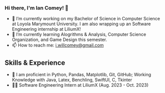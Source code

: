 ### Hi there, I'm Ian Comey! 👋

- 🔭 I’m currently working on my Bachelor of Science in Computer Science at Loyola Marymount University.  I am also wrapping up an Software Engineering internship at LiliumX!
- 🌱 I’m currently learning Alogrithms & Analysis, Computer Science Organization, and Game Design this semester.
- 📫 How to reach me: i.willcomey@gmail.com

## Skills & Experience
* 💬 I am proficient in Python, Pandas, Matplotlib, Git, GitHub; Working Knowledge with Java, Latex, Benchling, SwiftUI, C, Tkinter
* 👨‍💻 Software Engineering Intern at LiliumX (Aug. 2023 - Oct. 2023)

<!--
**icomey8/icomey8** is a ✨ _special_ ✨ repository because its `README.md` (this file) appears on your GitHub profile.

Here are some ideas to get you started:

- 🔭 I’m currently working on ...
- 🌱 I’m currently learning ...
- 👯 I’m looking to collaborate on ...
- 🤔 I’m looking for help with ...
- 💬 Ask me about ...
- 📫 How to reach me: ...
- 😄 Pronouns: ...
- ⚡ Fun fact: ...
-->
